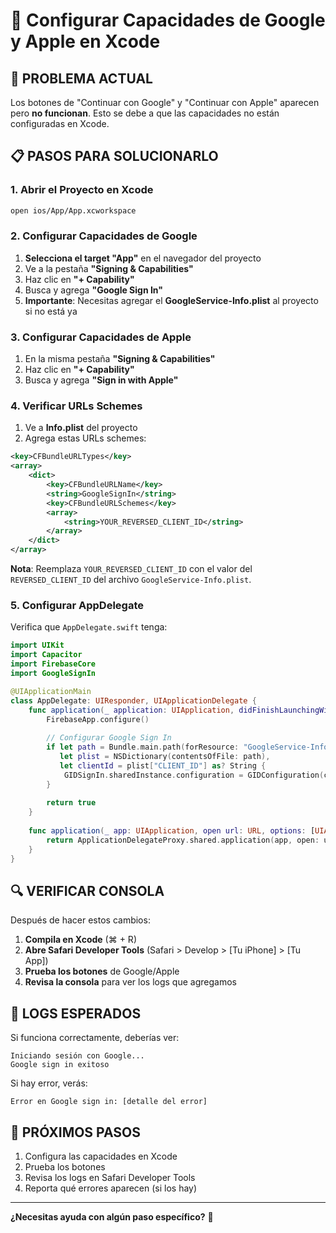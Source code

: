 # 🔧 Configurar Capacidades de Google y Apple en Xcode

## 🚨 PROBLEMA ACTUAL
Los botones de "Continuar con Google" y "Continuar con Apple" aparecen pero **no funcionan**. Esto se debe a que las capacidades no están configuradas en Xcode.

## 📋 PASOS PARA SOLUCIONARLO

### 1. Abrir el Proyecto en Xcode
```bash
open ios/App/App.xcworkspace
```

### 2. Configurar Capacidades de Google

1. **Selecciona el target "App"** en el navegador del proyecto
2. Ve a la pestaña **"Signing & Capabilities"**
3. Haz clic en **"+ Capability"**
4. Busca y agrega **"Google Sign In"**
5. **Importante**: Necesitas agregar el **GoogleService-Info.plist** al proyecto si no está ya

### 3. Configurar Capacidades de Apple

1. En la misma pestaña **"Signing & Capabilities"**
2. Haz clic en **"+ Capability"**
3. Busca y agrega **"Sign in with Apple"**

### 4. Verificar URLs Schemes

1. Ve a **Info.plist** del proyecto
2. Agrega estas URLs schemes:

```xml
<key>CFBundleURLTypes</key>
<array>
    <dict>
        <key>CFBundleURLName</key>
        <string>GoogleSignIn</string>
        <key>CFBundleURLSchemes</key>
        <array>
            <string>YOUR_REVERSED_CLIENT_ID</string>
        </array>
    </dict>
</array>
```

**Nota**: Reemplaza `YOUR_REVERSED_CLIENT_ID` con el valor del `REVERSED_CLIENT_ID` del archivo `GoogleService-Info.plist`.

### 5. Configurar AppDelegate

Verifica que `AppDelegate.swift` tenga:

```swift
import UIKit
import Capacitor
import FirebaseCore
import GoogleSignIn

@UIApplicationMain
class AppDelegate: UIResponder, UIApplicationDelegate {
    func application(_ application: UIApplication, didFinishLaunchingWithOptions launchOptions: [UIApplication.LaunchOptionsKey: Any]?) -> Bool {
        FirebaseApp.configure()
        
        // Configurar Google Sign In
        if let path = Bundle.main.path(forResource: "GoogleService-Info", ofType: "plist"),
           let plist = NSDictionary(contentsOfFile: path),
           let clientId = plist["CLIENT_ID"] as? String {
            GIDSignIn.sharedInstance.configuration = GIDConfiguration(clientID: clientId)
        }
        
        return true
    }
    
    func application(_ app: UIApplication, open url: URL, options: [UIApplication.OpenURLOptionsKey: Any] = [:]) -> Bool {
        return ApplicationDelegateProxy.shared.application(app, open: url, options: options)
    }
}
```

## 🔍 VERIFICAR CONSOLA

Después de hacer estos cambios:

1. **Compila en Xcode** (⌘ + R)
2. **Abre Safari Developer Tools** (Safari > Develop > [Tu iPhone] > [Tu App])
3. **Prueba los botones** de Google/Apple
4. **Revisa la consola** para ver los logs que agregamos

## 📱 LOGS ESPERADOS

Si funciona correctamente, deberías ver:
```
Iniciando sesión con Google...
Google sign in exitoso
```

Si hay error, verás:
```
Error en Google sign in: [detalle del error]
```

## 🎯 PRÓXIMOS PASOS

1. Configura las capacidades en Xcode
2. Prueba los botones
3. Revisa los logs en Safari Developer Tools
4. Reporta qué errores aparecen (si los hay)

---

**¿Necesitas ayuda con algún paso específico?** 🚀

